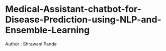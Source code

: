# Medical-Assistant-chatbot-for-Disease-Prediction-using-NLP-and-Ensemble-Learning
Author : Shrawani Pande 
